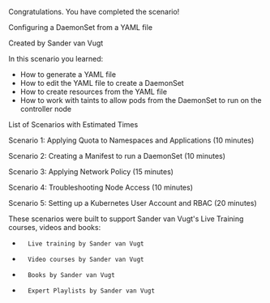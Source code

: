 Congratulations. You have completed the scenario!

Configuring a DaemonSet from a YAML file

Created by Sander van Vugt

In this scenario you learned:
*	How to generate a YAML file 
*	How to edit the YAML file to create a DaemonSet
*	How to create resources from the YAML file
*	How to work with taints to allow pods from the DaemonSet to run on the controller node

List of Scenarios with Estimated Times

Scenario 1: Applying Quota to Namespaces and Applications (10 minutes) 

Scenario 2: Creating a Manifest to run a DaemonSet (10 minutes)

Scenario 3: Applying Network Policy (15 minutes)

Scenario 4: Troubleshooting Node Access (10 minutes)

Scenario 5: Setting up a Kubernetes User Account and RBAC (20 minutes)


These scenarios were built to support Sander van Vugt's Live Training courses, videos and books:

*       Live training by Sander van Vugt
*       Video courses by Sander van Vugt
*       Books by Sander van Vugt
*       Expert Playlists by Sander van Vugt
